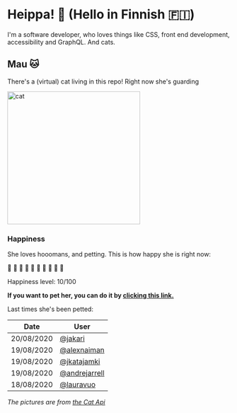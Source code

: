 # Heippa! :wave: (Hello in Finnish :finland:)

I'm a software developer, who loves things like CSS, front end development, accessibility and GraphQL. And cats.

<!-- Cat Widget Start -->
## Mau :cat:

There's a (virtual) cat living in this repo! Right now she's guarding

<img src=https://cdn2.thecatapi.com/images/b1a.jpg alt="cat" width=300 />
  
### Happiness
  She loves hooomans, and petting. This is how happy she is right now: 
  
  :sparkling_heart: :black_heart: :black_heart: :black_heart: :black_heart: :black_heart: :black_heart: :black_heart: :black_heart: :black_heart: 
  
  Happiness level: 10/100
   
  **If you want to pet her, you can do it by [clicking this link.](https://github.com/eevajonnapanula/eevajonnapanula/issues/new?title=pet-cat&body=Just+submit+the+issue+-+that%27s+all+you+have+to+do+%3Acat%3A)**
  
  Last times she's been petted: 

Date | User
------- | ---------
 20/08/2020 | [@jakari](https://github.com/jakari)
19/08/2020 | [@alexnaiman](https://github.com/alexnaiman)
19/08/2020 | [@jkatajamki](https://github.com/jkatajamki)
19/08/2020 | [@andrejarrell](https://github.com/andrejarrell)
18/08/2020 | [@lauravuo](https://github.com/lauravuo)
  

*The pictures are from [the Cat Api](https://thecatapi.com/)*
<!-- Cat Widget End -->
